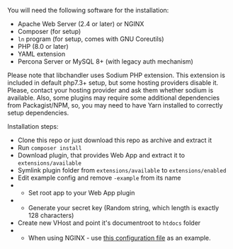 You will need the following software for the installation:
* Apache Web Server (2.4 or later) or NGINX
* Composer (for setup)
* `ln` program (for setup, comes with GNU Coreutils)
* PHP (8.0 or later)
* YAML extension
* Percona Server or MySQL 8+ (with legacy auth mechanism)

Please note that libchandler uses Sodium PHP extension.
This extension is included in default php7.3+ setup, but some hosting providers disable it.
Please, contact your hosting provider and ask them whether sodium is available.
Also, some plugins may require some additional dependencies from Packagist/NPM, so, you
may need to have Yarn installed to correctly setup dependencies.

Installation steps:
* Clone this repo or just download this repo as archive and extract it
* Run `composer install`
* Download plugin, that provides Web App and extract it to `extensions/available`
* Symlink plugin folder from `extensions/available` to `extensions/enabled`
* Edit example config and remove `-example` from its name
* * Set root app to your Web App plugin
* * Generate your secret key (Random string, which length is exactly 128 characters)
* Create new VHost and point it's documentroot to `htdocs` folder
* * When using NGINX - use [this configuration file](https://github.com/openvk/chandler/blob/master/install/nginx.conf) as an example.
